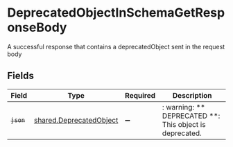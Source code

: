 # DeprecatedObjectInSchemaGetResponseBody

A successful response that contains a deprecatedObject sent in the request body


## Fields

| Field                                                                     | Type                                                                      | Required                                                                  | Description                                                               |
| ------------------------------------------------------------------------- | ------------------------------------------------------------------------- | ------------------------------------------------------------------------- | ------------------------------------------------------------------------- |
| ~~`json`~~                                                                | [shared.DeprecatedObject](../../../sdk/models/shared/deprecatedobject.md) | :heavy_minus_sign:                                                        | : warning: ** DEPRECATED **: This object is deprecated.                   |
